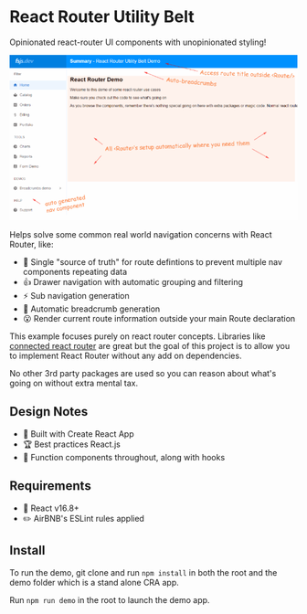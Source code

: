 # React Router Utility Belt

Opinionated react-router UI components with unopinionated styling!

![React Router Utility Belt Preview](https://github.com/fsjsd/react-router-utilitybelt/blob/master/docs/reactrouterutilitybelt.gif?raw=true)

Helps solve some common real world navigation concerns with React Router, like:

- :gem: Single "source of truth" for route defintions to prevent multiple nav components repeating data
- :+1: Drawer navigation with automatic grouping and filtering
- :zap: Sub navigation generation
- :bread: Automatic breadcrumb generation
- :open_mouth: Render current route information outside your main Route declaration

This example focuses purely on react router concepts. Libraries like [connected react router](https://github.com/chriswebbsydney/connected-react-router) are great but the goal of this project is to allow you to implement React Router without any add on dependencies.

No other 3rd party packages are used so you can reason about what's going on without extra mental tax.

## Design Notes

- :gift: Built with Create React App
- :trophy: Best practices React.js
- :memo: Function components throughout, along with hooks

## Requirements

- :book: React v16.8+
- :pencil2: AirBNB's ESLint rules applied

## Install

To run the demo, git clone and run ```npm install``` in both the root and the demo folder which is a stand alone CRA app.

Run ```npm run demo``` in the root to launch the demo app.
